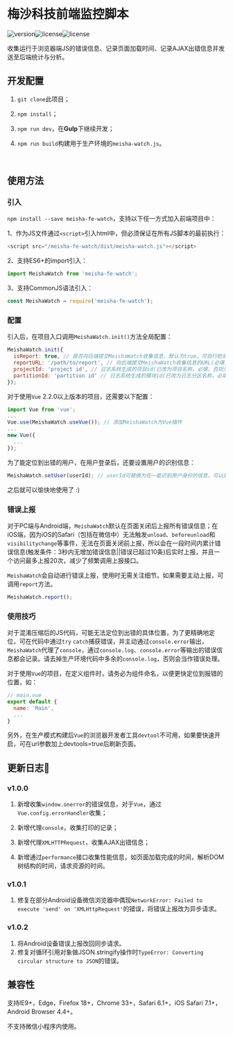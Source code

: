 # 梅沙科技前端监控脚本

![version](https://img.shields.io/badge/meisha--fe--watch-1.0.2-brightgreen.svg)![license](https://img.shields.io/badge/license-MIT-blue.svg)![license](https://img.shields.io/badge/typescript-%3E=2.4.2-orange.svg)

收集运行于浏览器端JS的错误信息、记录页面加载时间、记录AJAX出错信息并发送至后端统计与分析。



## 开发配置

1. ``git clone``此项目；

2. ``npm install``；

3. ``npm run dev``，在**Gulp**下继续开发；

4. ``npm run build``构建用于生产环境的``meisha-watch.js``。

   ​



## 使用方法

### 引入

``npm install --save meisha-fe-watch``，支持以下任一方式加入前端项目中：

1、作为JS文件通过``<script>``引入html中，但必须保证在所有JS脚本的最前执行：

```javascript
<script src="/meisha-fe-watch/dist/meisha-watch.js"></script>
```

2、支持ES6+的import引入：

```javascript
import MeishaWatch from 'meisha-fe-watch';
```

3、支持CommonJS语法引入：

```javascript
const MeishaWatch = require('meisha-fe-watch');
```



### 配置

引入后，在项目入口调用``MeishaWatch.init()``方法全局配置：

```javascript
MeishaWatch.init({
  isReport: true, // 是否向后端提交MeishaWatch收集信息，默认为true，可自行检测当前环境，在开发、测试、预发布环境关闭，如：isReport: !/127.0.0.1|192.168|localhost|test-|pre-/.test(window.location.host)
  reportURL: '/path/to/report', // 向后端提交MeishaWatch收集信息的URL(必填，否则无法提交)
  projectId: 'project id', // 日志系统生成的项目id(已改为项目名称，必填，否则无法提交)
  partitionId: 'partition id' // 日志系统生成的模块id(已改为日志分区名称，必填，否则无法提交)
});
```

对于使用``Vue`` 2.2.0以上版本的项目，还需要以下配置：

```javascript
import Vue from 'vue';
...
Vue.use(MeishaWatch.useVue()); // 添加MeishaWatch为Vue插件
...
new Vue({
  ...
});
```

为了能定位到出错的用户，在用户登录后，还要设置用户的识别信息：

```javascript
MeishaWatch.setUser(userId); // userId可替换为任一能识别用户身份的信息，可以是任何能转换成JSON的类型
```

之后就可以愉快地使用了 :)



### 错误上报

对于PC端与Android端，``MeishaWatch``默认在页面关闭后上报所有错误信息；在iOS端，因为iOS的Safari（包括在微信中）无法触发``unload``、``beforeunload``和``visibilitychange``等事件，无法在页面关闭前上报，所以会在一段时间内累计错误信息(触发条件：3秒内无增加错误信息||错误已超过10条)后实时上报，并且一个访问最多上报20次，减少了频繁调用上报接口。

``MeishaWatch``会自动进行错误上报，使用时无需关注细节。如果需要主动上报，可调用``report``方法。

```javascript
MeishaWatch.report();
```



### 使用技巧

对于混淆压缩后的JS代码，可能无法定位到出错的具体位置，为了更精确地定位，可在代码中通过``try`` ``catch``捕获错误，并主动通过``console.error``输出，``MeishaWatch``代理了``console``，通过``console.log``、``console.error``等输出的错误信息都会记录。请去掉生产环境代码中多余的``console.log``，否则会当作错误处理。

对于使用``Vue``的项目，在定义组件时，请务必为组件命名，以便更快定位到报错的位置，如：

```javascript
// main.vue
export default {
  name: 'Main',
  ...
}
```

另外，在生产模式构建后``Vue``的浏览器开发者工具``devtool``不可用，如果要快速开启，可在url参数加上devtools=true后刷新页面。



## 更新日志

### v1.0.0

1. 新增收集``window.onerror``的错误信息，对于``Vue``，通过``Vue.config.errorHandler``收集；

2. 新增代理``console``，收集打印的记录；

3. 新增代理``XMLHTTPRequest``，收集AJAX出错信息；

4. 新增通过``performance``接口收集性能信息，如页面加载完成的时间，解析DOM树结构的时间，请求资源的时间。

### v1.0.1

1. 修复在部分Android设备微信浏览器中偶现``NetworkError: Failed to execute 'send' on 'XMLHttpRequest'``的错误，将错误上报改为异步请求。


### v1.0.2

1. 将Android设备错误上报改回同步请求。
2. 修复对循环引用对象做JSON.stringify操作时``TypeError: Converting circular structure to JSON``的错误。



## 兼容性

支持IE9+，Edge，Firefox 18+，Chrome 33+，Safari 6.1+，iOS Safari 7.1+，Android Browser 4.4+。

不支持微信小程序内使用。